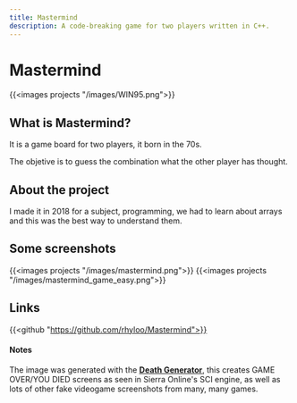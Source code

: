 ```yaml
---
title: Mastermind
description: A code-breaking game for two players written in C++.
---
```

# Mastermind
{{<images projects "/images/WIN95.png">}}

## What is Mastermind?
It is a game board for two players, it born in the 70s.

The objetive is to guess the combination what the other player has thought.


## About the project
I made it in 2018 for a subject, programming, we had to learn about
arrays and this was the best way to understand them.

## Some screenshots

{{<images projects "/images/mastermind.png">}}
{{<images projects "/images/mastermind_game_easy.png">}}

## Links
{{<github "https://github.com/rhyloo/Mastermind">}}

#### Notes
The image was generated with the [<ins>**Death
Generator**</ins>](https://github.com/foone/SierraDeathGenerator),
this creates GAME OVER/YOU DIED screens as seen in Sierra Online's SCI
engine, as well as lots of other fake videogame screenshots from many,
many games.

